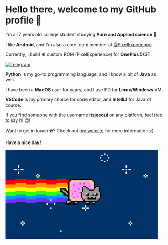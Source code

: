 # Hello there, welcome to my GitHub profile 👋

I'm a 17 years old college student studying **Pure and Applied science** 🔬.

I like **Android**, and I'm also a core team member at [@PixelExperience](https://github.com/PixelExperience).

Currently, I build ⚙️ custom ROM (PixelExperience) for **OnePlus 5/5T**. 

[![Telegram](https://img.shields.io/badge/dynamic/json?style=flat&logo=telegram&label=PixelExperience+|+OP5/5T+|+OFFICIAL&labelColor=282c34&suffix=+members&color=2CA5E0&query=%24.data.totalSubs&url=https%3A%2F%2Fapi.spencerwoo.com%2Fsubstats%2F%3Fsource%3Dtelegram%26queryKey%3Ditsjoeouichat&longCache=true)](https://t.me/itsjoeouichat)

**Python** is my go-to programming language, and I know a bit of **Java** as well.

I have been a **MacOS** user for years, and I use PD for **Linux/Windows** VM.

**VSCode** is my primary choice for code editor, and **IntelliJ** for Java of cource.

If you find someone with the username **itsjoeoui** on any platform, feel free to say hi 😊!

Want to get in touch ☎️? Check out [my website](https://itsjoeoui.com) for more informations:)

****Have a nice day!****

![hahayes](https://github.com/itsjoeoui/itsjoeoui/blob/master/images/nyancat.gif)
